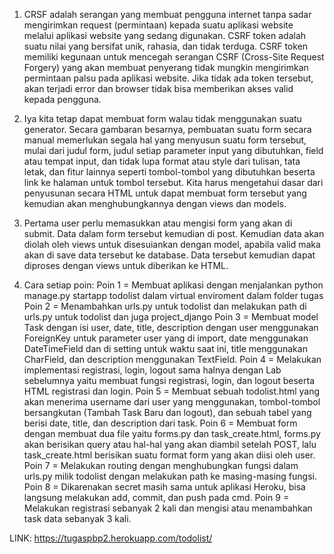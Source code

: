 1. CRSF adalah serangan yang membuat pengguna internet  tanpa sadar mengirimkan request (permintaan) kepada suatu aplikasi website melalui aplikasi website yang sedang digunakan. CSRF token adalah suatu nilai yang bersifat unik, rahasia, dan tidak terduga. CSRF token memiliki kegunaan untuk mencegah serangan CSRF (Cross-Site Request Forgery) yang akan membuat penyerang tidak mungkin mengirimkan permintaan palsu pada aplikasi website. Jika tidak ada token tersebut, akan terjadi error dan browser tidak bisa memberikan akses valid kepada pengguna.

2. Iya kita tetap dapat membuat form walau tidak menggunakan suatu generator. Secara gambaran besarnya, pembuatan suatu form secara manual memerlukan segala hal yang menyusun suatu form tersebut, mulai dari judul form, judul setiap parameter input yang dibutuhkan, field atau tempat input, dan tidak lupa format atau style dari tulisan, tata letak, dan fitur lainnya seperti tombol-tombol yang dibutuhkan beserta link ke halaman untuk tombol tersebut. Kita harus mengetahui dasar dari penyusunan secara HTML untuk dapat membuat form tersebut yang kemudian akan menghubungkannya dengan views dan models.

3. Pertama user perlu memasukkan atau mengisi form yang akan di submit. Data dalam form tersebut kemudian di post. Kemudian data akan diolah oleh views untuk disesuiankan dengan model, apabila valid maka akan di save data tersebut ke database. Data tersebut kemudian dapat diproses dengan views untuk diberikan ke HTML.

4. Cara setiap poin:
Poin 1 = Membuat aplikasi dengan menjalankan python manage.py startapp todolist dalam virtual enviroment dalam folder tugas
Poin 2 = Menambahkan urls.py untuk todolist dan melakukan path di urls.py untuk todolist dan juga project_django
Poin 3 = Membuat model Task dengan isi user, date, title, description dengan user menggunakan ForeignKey untuk parameter user yang di import, date menggunakan DateTimeField dan di setting untuk waktu saat ini, title menggunakan CharField, dan description menggunakan TextField.
Poin 4 = Melakukan implementasi registrasi, login, logout sama halnya dengan Lab sebelumnya yaitu membuat fungsi registrasi, login, dan logout beserta HTML registrasi dan login.
Poin 5 = Membuat sebuah todolist.html yang akan menerima username dari user yang menggunakan, tombol-tombol bersangkutan (Tambah Task Baru dan logout), dan sebuah tabel yang berisi date, title, dan description dari task.
Poin 6 = Membuat form dengan membuat dua file yaitu forms.py dan task_create.html, forms.py akan berisikan query atau hal-hal yang akan diambil setelah POST, lalu task_create.html berisikan suatu format form yang akan diisi oleh user.
Poin 7 = Melakukan routing dengan menghubungkan fungsi dalam urls.py milik todolist dengan melakukan path ke masing-masing fungsi.
Poin 8 = Dikarenakan secret masih sama untuk aplikasi Heroku, bisa langsung melakukan add, commit, dan push pada cmd.
Poin 9 = Melakukan registrasi sebanyak 2 kali dan mengisi atau menambahkan task data sebanyak 3 kali.

LINK: https://tugaspbp2.herokuapp.com/todolist/